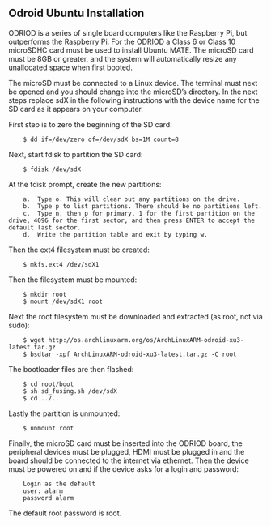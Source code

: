 ## Odroid Ubuntu Installation

ODRIOD is a series of single board computers like the Raspberry Pi, but outperforms the Raspberry Pi. For the ODRIOD a Class 6 or Class 10 microSDHC card must be used to install Ubuntu MATE. The microSD card must be 8GB or greater, and the system will automatically resize any unallocated space when first booted.

The microSD must be connected to a Linux device. The terminal must next be opened and you should change into the microSD’s directory. In the next steps replace sdX in the following instructions with the device name for the SD card as it appears on your computer.

First step is to zero the beginning of the SD card:

		$ dd if=/dev/zero of=/dev/sdX bs=1M count=8

Next, start fdisk to partition the SD card:

		$ fdisk /dev/sdX

At the fdisk prompt, create the new partitions:

		a.	Type o. This will clear out any partitions on the drive.
		b.	Type p to list partitions. There should be no partitions left.
		c.	Type n, then p for primary, 1 for the first partition on the drive, 4096 for the first sector, and then press ENTER to accept the default last sector.
		d.	Write the partition table and exit by typing w.

Then the ext4 filesystem must be created:

		$ mkfs.ext4 /dev/sdX1

Then the filesystem must be mounted:

		$ mkdir root
		$ mount /dev/sdX1 root

Next the root filesystem must be downloaded and extracted (as root, not via sudo):

		$ wget http://os.archlinuxarm.org/os/ArchLinuxARM-odroid-xu3-latest.tar.gz
		$ bsdtar -xpf ArchLinuxARM-odroid-xu3-latest.tar.gz -C root

The bootloader files are then flashed:

		$ cd root/boot
		$ sh sd_fusing.sh /dev/sdX
		$ cd ../..

Lastly the partition is unmounted:

		$ unmount root

Finally, the microSD card must be inserted into the ODRIOD board, the peripheral devices must be plugged, HDMI must be plugged in and the board should be connected to the internet via ethernet. Then the device must be powered on and if the device asks for a login and password:

		Login as the default 
		user: alarm 
		password alarm

The default root password is root.
